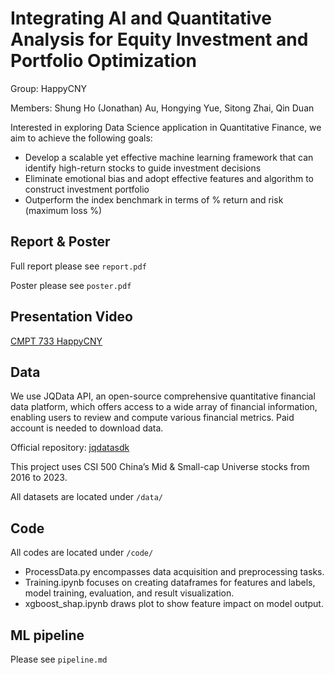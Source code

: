 # Integrating AI and Quantitative Analysis for Equity Investment and Portfolio Optimization

Group: HappyCNY

Members: Shung Ho (Jonathan) Au, Hongying Yue, Sitong Zhai, Qin Duan

Interested in exploring Data Science application in Quantitative Finance, we aim to achieve the following goals:
- Develop a scalable yet effective machine learning framework that can identify high-return stocks to guide investment decisions
- Eliminate emotional bias and adopt effective features and algorithm to construct investment portfolio 
- Outperform the index benchmark in terms of % return and risk (maximum loss %)

## Report & Poster
Full report please see `report.pdf`

Poster please see `poster.pdf`

## Presentation Video
[CMPT 733 HappyCNY](https://youtu.be/YksgMYgVoBM)

## Data
We use JQData API, an open-source comprehensive quantitative financial data platform, which offers access to a wide array of financial information, enabling users to review and compute various financial metrics. Paid account is needed to download data.

Official repository: [jqdatasdk](https://github.com/JoinQuant/jqdatasdk)

This project uses CSI 500 China’s Mid & Small-cap Universe stocks from 2016 to 2023. 

All datasets are located under `/data/`

## Code
All codes are located under `/code/`
- ProcessData.py encompasses data acquisition and preprocessing tasks.
- Training.ipynb focuses on creating dataframes for features and labels, model training, evaluation, and result visualization.
- xgboost_shap.ipynb draws plot to show feature impact on model output.

## ML pipeline
Please see `pipeline.md`